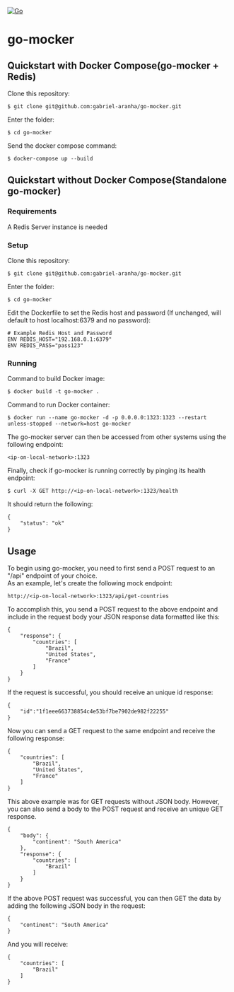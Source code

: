 [![Go](https://github.com/gabriel-aranha/go-mocker/actions/workflows/go.yml/badge.svg?branch=main)](https://github.com/gabriel-aranha/go-mocker/actions/workflows/go.yml)
# go-mocker

## Quickstart with Docker Compose(go-mocker + Redis)
Clone this repository:
```
$ git clone git@github.com:gabriel-aranha/go-mocker.git
```
Enter the folder:
```
$ cd go-mocker
```
Send the docker compose command:
```
$ docker-compose up --build
```

## Quickstart without Docker Compose(Standalone go-mocker)
### Requirements
A Redis Server instance is needed

### Setup
Clone this repository:
```
$ git clone git@github.com:gabriel-aranha/go-mocker.git
```
Enter the folder:
```
$ cd go-mocker
```
Edit the Dockerfile to set the Redis host and password (If unchanged, will default to  host localhost:6379 and no password):
```
# Example Redis Host and Password
ENV REDIS_HOST="192.168.0.1:6379"
ENV REDIS_PASS="pass123"
```

### Running
Command to build Docker image:
```
$ docker build -t go-mocker .
```
Command to run Docker container:
```
$ docker run --name go-mocker -d -p 0.0.0.0:1323:1323 --restart unless-stopped --network=host go-mocker
```
The go-mocker server can then be accessed from other systems using the following endpoint:
```
<ip-on-local-network>:1323
```

Finally, check if go-mocker is running correctly by pinging its health endpoint:
```
$ curl -X GET http://<ip-on-local-network>:1323/health
```
It should return the following:
```
{
    "status": "ok"
}
```

## Usage
To begin using go-mocker, you need to first send a POST request to an "/api" endpoint of your choice.  
As an example, let's create the following mock endpoint:
```
http://<ip-on-local-network>:1323/api/get-countries
```
To accomplish this, you send a POST request to the above endpoint and include in the request body your JSON response data formatted like this:
```
{
    "response": {
        "countries": [
            "Brazil",
            "United States",
            "France"
        ]
    }
}
```
If the request is successful, you should receive an unique id response:
```
{
    "id":"1f1eee663738854c4e53bf7be7902de982f22255"
}
```
Now you can send a GET request to the same endpoint and receive the following response:
```
{
    "countries": [
        "Brazil",
        "United States",
        "France"
    ]
}
```

This above example was for GET requests without JSON body. However, you can also send a body to the POST request and receive an unique GET response.
```
{
    "body": {
        "continent": "South America"
    },
    "response": {
        "countries": [
            "Brazil"
        ]
    }
}
```

If the above POST request was successful, you can then GET the data by adding the following JSON body in the request:
```
{
    "continent": "South America"
}
```
And you will receive:
```
{
    "countries": [
        "Brazil"
    ]
}
```
